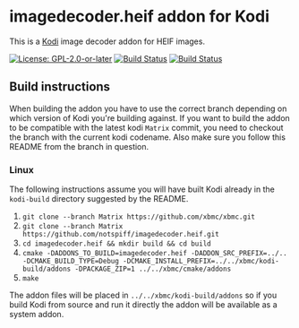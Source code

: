 # imagedecoder.heif addon for Kodi

This is a [Kodi](https://kodi.tv) image decoder addon for HEIF images.

[![License: GPL-2.0-or-later](https://img.shields.io/badge/License-GPL%20v2+-blue.svg)](LICENSE.md)
[![Build Status](https://dev.azure.com/teamkodi/binary-addons/_apis/build/status/xbmc.imagedecoder.heif?branchName=Matrix)](https://dev.azure.com/teamkodi/binary-addons/_build/latest?definitionId=26&branchName=Matrix)
[![Build Status](https://jenkins.kodi.tv/view/Addons/job/xbmc/job/imagedecoder.heif/job/Matrix/badge/icon)](https://jenkins.kodi.tv/blue/organizations/jenkins/xbmc%2Fimagedecoder.heif/branches/)

## Build instructions

When building the addon you have to use the correct branch depending on which version of Kodi you're building against.
If you want to build the addon to be compatible with the latest kodi `Matrix` commit, you need to checkout the branch with the current kodi codename.
Also make sure you follow this README from the branch in question.

### Linux

The following instructions assume you will have built Kodi already in the `kodi-build` directory 
suggested by the README.

1. `git clone --branch Matrix https://github.com/xbmc/xbmc.git`
2. `git clone --branch Matrix https://github.com/notspiff/imagedecoder.heif.git`
3. `cd imagedecoder.heif && mkdir build && cd build`
4. `cmake -DADDONS_TO_BUILD=imagedecoder.heif -DADDON_SRC_PREFIX=../.. -DCMAKE_BUILD_TYPE=Debug -DCMAKE_INSTALL_PREFIX=../../xbmc/kodi-build/addons -DPACKAGE_ZIP=1 ../../xbmc/cmake/addons`
5. `make`

The addon files will be placed in `../../xbmc/kodi-build/addons` so if you build Kodi from source and run it directly 
the addon will be available as a system addon.
